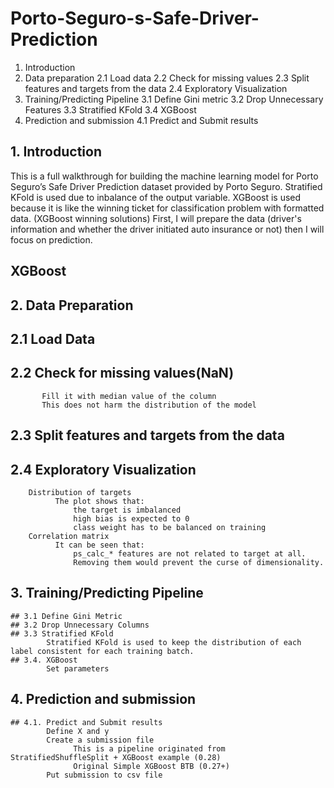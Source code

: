 # Porto-Seguro-s-Safe-Driver-Prediction

1. Introduction
2. Data preparation
    2.1 Load data
    2.2 Check for missing values
    2.3 Split features and targets from the data
    2.4 Exploratory Visualization
3. Training/Predicting Pipeline
    3.1 Define Gini metric
    3.2 Drop Unnecessary Features
    3.3 Stratified KFold
    3.4 XGBoost
4. Prediction and submission
    4.1 Predict and Submit results

## 1. Introduction
This is a full walkthrough for building the machine learning model for Porto Seguro’s Safe Driver Prediction dataset provided by Porto Seguro. Stratified KFold is used due to inbalance of the output variable. XGBoost is used because it is like the winning ticket for classification problem with formatted data. (XGBoost winning solutions) First, I will prepare the data (driver's information and whether the driver initiated auto insurance or not) then I will focus on prediction.

   ## XGBoost
  
  
## 2. Data Preparation
   
   ## 2.1 Load Data
   ## 2.2 Check for missing values(NaN)
           Fill it with median value of the column
           This does not harm the distribution of the model
   ## 2.3 Split features and targets from the data
   ## 2.4 Exploratory Visualization
        Distribution of targets
              The plot shows that:
                  the target is imbalanced
                  high bias is expected to 0
                  class weight has to be balanced on training
        Correlation matrix
              It can be seen that:
                  ps_calc_* features are not related to target at all.
                  Removing them would prevent the curse of dimensionality.
  ## 3. Training/Predicting Pipeline
    ## 3.1 Define Gini Metric
    ## 3.2 Drop Unnecessary Columns
    ## 3.3 Stratified KFold
            Stratified KFold is used to keep the distribution of each label consistent for each training batch.
    ## 3.4. XGBoost
            Set parameters
  ## 4. Prediction and submission
    ## 4.1. Predict and Submit results
            Define X and y
            Create a submission file
                  This is a pipeline originated from StratifiedShuffleSplit + XGBoost example (0.28)
                  Original Simple XGBoost BTB (0.27+)
            Put submission to csv file
